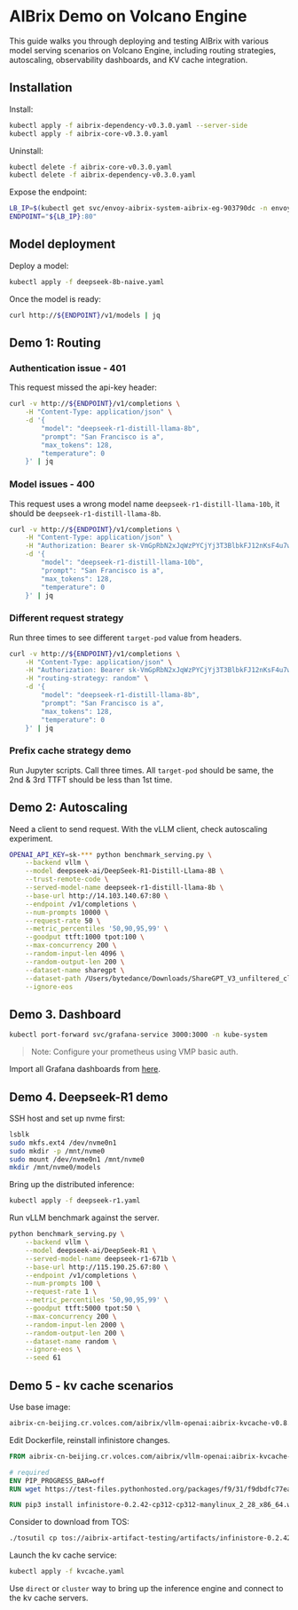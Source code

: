 # AIBrix Demo on Volcano Engine

This guide walks you through deploying and testing AIBrix with various model serving scenarios on Volcano Engine,
including routing strategies, autoscaling, observability dashboards, and KV cache integration.

## Installation

Install:

```bash
kubectl apply -f aibrix-dependency-v0.3.0.yaml --server-side
kubectl apply -f aibrix-core-v0.3.0.yaml
```

Uninstall:

```bash
kubectl delete -f aibrix-core-v0.3.0.yaml
kubectl delete -f aibrix-dependency-v0.3.0.yaml
```

Expose the endpoint:

```bash
LB_IP=$(kubectl get svc/envoy-aibrix-system-aibrix-eg-903790dc -n envoy-gateway-system -o=jsonpath='{.status.loadBalancer.ingress[0].ip}')
ENDPOINT="${LB_IP}:80"
```

## Model deployment

Deploy a model:

```bash
kubectl apply -f deepseek-8b-naive.yaml
```

Once the model is ready:

```bash
curl http://${ENDPOINT}/v1/models | jq
```

## Demo 1: Routing

### Authentication issue - 401

This request missed the api-key header:

```bash
curl -v http://${ENDPOINT}/v1/completions \
    -H "Content-Type: application/json" \
    -d '{
        "model": "deepseek-r1-distill-llama-8b",
        "prompt": "San Francisco is a",
        "max_tokens": 128,
        "temperature": 0
    }' | jq
```

### Model issues - 400

This request uses a wrong model name `deepseek-r1-distill-llama-10b`, it should be `deepseek-r1-distill-llama-8b`.

```bash
curl -v http://${ENDPOINT}/v1/completions \
    -H "Content-Type: application/json" \
    -H "Authorization: Bearer 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" \
    -d '{
        "model": "deepseek-r1-distill-llama-10b",
        "prompt": "San Francisco is a",
        "max_tokens": 128,
        "temperature": 0
    }' | jq
```

### Different request strategy

Run three times to see different `target-pod` value from headers.

```bash
curl -v http://${ENDPOINT}/v1/completions \
    -H "Content-Type: application/json" \
    -H "Authorization: Bearer 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" \
    -H "routing-strategy: random" \
    -d '{
        "model": "deepseek-r1-distill-llama-8b",
        "prompt": "San Francisco is a",
        "max_tokens": 128,
        "temperature": 0
    }' | jq
```

### Prefix cache strategy demo

Run Jupyter scripts. Call three times. All `target-pod` should be same, the 2nd & 3rd TTFT should be less than 1st time.

## Demo 2: Autoscaling

Need a client to send request. With the vLLM client, check autoscaling experiment.

```bash
OPENAI_API_KEY=sk-*** python benchmark_serving.py \
    --backend vllm \
    --model deepseek-ai/DeepSeek-R1-Distill-Llama-8B \
    --trust-remote-code \
    --served-model-name deepseek-r1-distill-llama-8b \
    --base-url http://14.103.140.67:80 \
    --endpoint /v1/completions \
    --num-prompts 10000 \
    --request-rate 50 \
    --metric_percentiles '50,90,95,99' \
    --goodput ttft:1000 tpot:100 \
    --max-concurrency 200 \
    --random-input-len 4096 \
    --random-output-len 200 \
    --dataset-name sharegpt \
    --dataset-path /Users/bytedance/Downloads/ShareGPT_V3_unfiltered_cleaned_split.json \
    --ignore-eos
```

## Demo 3. Dashboard

```bash
kubectl port-forward svc/grafana-service 3000:3000 -n kube-system
```

> Note: Configure your prometheus using VMP basic auth.

Import all Grafana dashboards from [here](https://github.com/vllm-project/aibrix/tree/main/observability/grafana).

## Demo 4. Deepseek-R1 demo

SSH host and set up nvme first:

```bash
lsblk
sudo mkfs.ext4 /dev/nvme0n1
sudo mkdir -p /mnt/nvme0
sudo mount /dev/nvme0n1 /mnt/nvme0
mkdir /mnt/nvme0/models
```

Bring up the distributed inference:

```bash
kubectl apply -f deepseek-r1.yaml
```

Run vLLM benchmark against the server.

```bash
python benchmark_serving.py \
    --backend vllm \
    --model deepseek-ai/DeepSeek-R1 \
    --served-model-name deepseek-r1-671b \
    --base-url http://115.190.25.67:80 \
    --endpoint /v1/completions \
    --num-prompts 100 \
    --request-rate 1 \
    --metric_percentiles '50,90,95,99' \
    --goodput ttft:5000 tpot:50 \
    --max-concurrency 200 \
    --random-input-len 2000 \
    --random-output-len 200 \
    --dataset-name random \
    --ignore-eos \
    --seed 61
```

## Demo 5 - kv cache scenarios

Use base image:

```bash
aibrix-cn-beijing.cr.volces.com/aibrix/vllm-openai:aibrix-kvcache-v0.8.5-20250510
```

Edit Dockerfile, reinstall infinistore changes.

```dockerfile
FROM aibrix-cn-beijing.cr.volces.com/aibrix/vllm-openai:aibrix-kvcache-v0.8.5-20250510

# required
ENV PIP_PROGRESS_BAR=off
RUN wget https://test-files.pythonhosted.org/packages/f9/31/f9dbdfc77eadafaff9e882b501d0490625c113e3834891cd59d3223b747d/infinistore-0.2.42-cp312-cp312-manylinux_2_28_x86_64.whl

RUN pip3 install infinistore-0.2.42-cp312-cp312-manylinux_2_28_x86_64.whl --index-url=https://mirrors.ivolces.com/pypi/simple/
```

Consider to download from TOS:

```bash
./tosutil cp tos://aibrix-artifact-testing/artifacts/infinistore-0.2.42-cp312-cp312-manylinux_2_28_x86_64.whl .
```

Launch the kv cache service:

```bash
kubectl apply -f kvcache.yaml
```

Use `direct` or `cluster` way to bring up the inference engine and connect to the kv cache servers.
